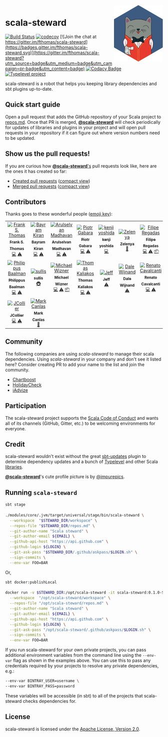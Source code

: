 <img src="https://github.com/fthomas/scala-steward/raw/master/data/images/scala-steward-logo-hex-1.png" width="156px" height="180px" align="right">

# scala-steward
[![Build Status](https://travis-ci.org/fthomas/scala-steward.svg?branch=master)](https://travis-ci.org/fthomas/scala-steward)
[![codecov](https://codecov.io/gh/fthomas/scala-steward/branch/master/graph/badge.svg)](https://codecov.io/gh/fthomas/scala-steward)
[![Join the chat at https://gitter.im/fthomas/scala-steward](https://badges.gitter.im/fthomas/scala-steward.svg)](https://gitter.im/fthomas/scala-steward?utm_source=badge&utm_medium=badge&utm_campaign=pr-badge&utm_content=badge)
[![Codacy Badge](https://api.codacy.com/project/badge/Grade/4573461025c642daa4128b659ee54fc9)](https://www.codacy.com/app/fthomas/scala-steward?utm_source=github.com&amp;utm_medium=referral&amp;utm_content=fthomas/scala-steward&amp;utm_campaign=Badge_Grade)
[![Typelevel project](https://img.shields.io/badge/typelevel-project-brightgreen.svg)](https://typelevel.org/projects/#scala-steward)

scala-steward is a robot that helps you keeping library dependencies
and sbt plugins up-to-date.

## Quick start guide

Open a pull request that adds the GitHub repository of your Scala project
to [repos.md](https://github.com/fthomas/scala-steward/edit/master/repos.md).
Once that PR is merged, [**@scala-steward**][@scala-steward] will check
periodically for updates of libraries and plugins in your project and will open
pull requests in your repository if it can figure out where version numbers need
to be updated.

## Show us the pull requests!

If you are curious how [**@scala-steward**'s][@scala-steward] pull requests
look like, here are the ones it has created so far:

* [Created pull requests](https://github.com/search?q=author%3Ascala-steward+is%3Apr)
  ([compact view](        https://github.com/pulls?q=author%3Ascala-steward+is%3Apr))
* [Merged pull requests]( https://github.com/search?q=author%3Ascala-steward+is%3Amerged+sort%3Aupdated-desc)
  ([compact view](        https://github.com/pulls?q=author%3Ascala-steward+is%3Amerged+sort%3Aupdated-desc))

## Contributors

Thanks goes to these wonderful people ([emoji key](https://allcontributors.org/docs/en/emoji-key)):

<!-- ALL-CONTRIBUTORS-LIST:START - Do not remove or modify this section -->
<!-- prettier-ignore -->
<table><tr><td align="center"><a href="https://timepit.eu/~frank/"><img src="https://avatars1.githubusercontent.com/u/141252?v=4" width="100px;" alt="Frank S. Thomas"/><br /><sub><b>Frank S. Thomas</b></sub></a><br /><a href="https://github.com/fthomas/scala-steward/commits?author=fthomas" title="Code">💻</a> <a href="https://github.com/fthomas/scala-steward/commits?author=fthomas" title="Tests">⚠️</a></td><td align="center"><a href="https://github.com/kiranbayram"><img src="https://avatars0.githubusercontent.com/u/3471570?v=4" width="100px;" alt="Bayram Kiran"/><br /><sub><b>Bayram Kiran</b></sub></a><br /><a href="https://github.com/fthomas/scala-steward/commits?author=kiranbayram" title="Code">💻</a> <a href="https://github.com/fthomas/scala-steward/commits?author=kiranbayram" title="Tests">⚠️</a></td><td align="center"><a href="https://github.com/ArulselvanMadhavan"><img src="https://avatars3.githubusercontent.com/u/7578919?v=4" width="100px;" alt="Arulselvan Madhavan"/><br /><sub><b>Arulselvan Madhavan</b></sub></a><br /><a href="https://github.com/fthomas/scala-steward/commits?author=ArulselvanMadhavan" title="Code">💻</a> <a href="https://github.com/fthomas/scala-steward/commits?author=ArulselvanMadhavan" title="Tests">⚠️</a></td><td align="center"><a href="https://github.com/pgabara"><img src="https://avatars3.githubusercontent.com/u/4014765?v=4" width="100px;" alt="Piotr Gabara"/><br /><sub><b>Piotr Gabara</b></sub></a><br /><a href="https://github.com/fthomas/scala-steward/commits?author=pgabara" title="Code">💻</a> <a href="https://github.com/fthomas/scala-steward/commits?author=pgabara" title="Tests">⚠️</a></td><td align="center"><a href="https://twitter.com/xuwei_k"><img src="https://avatars0.githubusercontent.com/u/389787?v=4" width="100px;" alt="kenji yoshida"/><br /><sub><b>kenji yoshida</b></sub></a><br /><a href="https://github.com/fthomas/scala-steward/commits?author=xuwei-k" title="Code">💻</a></td><td align="center"><a href="https://www.linkedin.com/in/zelenya/"><img src="https://avatars3.githubusercontent.com/u/11508062?v=4" width="100px;" alt="Zelenya"/><br /><sub><b>Zelenya</b></sub></a><br /><a href="#design-Zelenya" title="Design">🎨</a></td><td align="center"><a href="https://github.com/regadas"><img src="https://avatars2.githubusercontent.com/u/163899?v=4" width="100px;" alt="Filipe Regadas"/><br /><sub><b>Filipe Regadas</b></sub></a><br /><a href="https://github.com/fthomas/scala-steward/commits?author=regadas" title="Code">💻</a> <a href="https://github.com/fthomas/scala-steward/commits?author=regadas" title="Tests">⚠️</a> <a href="#platform-regadas" title="Packaging/porting to new platform">📦</a></td></tr><tr><td align="center"><a href="https://github.com/Philippus"><img src="https://avatars3.githubusercontent.com/u/1923596?v=4" width="100px;" alt="Philippus Baalman"/><br /><sub><b>Philippus Baalman</b></sub></a><br /><a href="https://github.com/fthomas/scala-steward/commits?author=Philippus" title="Code">💻</a> <a href="https://github.com/fthomas/scala-steward/commits?author=Philippus" title="Tests">⚠️</a></td><td align="center"><a href="https://github.com/sullis"><img src="https://avatars3.githubusercontent.com/u/30938?v=4" width="100px;" alt="sullis"/><br /><sub><b>sullis</b></sub></a><br /><a href="#infra-sullis" title="Infrastructure (Hosting, Build-Tools, etc)">🚇</a></td><td align="center"><a href="https://github.com/mwz"><img src="https://avatars0.githubusercontent.com/u/1190768?v=4" width="100px;" alt="Michael Wizner"/><br /><sub><b>Michael Wizner</b></sub></a><br /><a href="https://github.com/fthomas/scala-steward/commits?author=mwz" title="Code">💻</a> <a href="https://github.com/fthomas/scala-steward/commits?author=mwz" title="Tests">⚠️</a> <a href="#platform-mwz" title="Packaging/porting to new platform">📦</a></td><td align="center"><a href="https://github.com/thomaska"><img src="https://avatars3.githubusercontent.com/u/3422315?v=4" width="100px;" alt="Thomas Kaliakos"/><br /><sub><b>Thomas Kaliakos</b></sub></a><br /><a href="https://github.com/fthomas/scala-steward/commits?author=thomaska" title="Code">💻</a> <a href="https://github.com/fthomas/scala-steward/commits?author=thomaska" title="Tests">⚠️</a></td><td align="center"><a href="https://github.com/custommonkey"><img src="https://avatars2.githubusercontent.com/u/1583909?v=4" width="100px;" alt="Jeff"/><br /><sub><b>Jeff</b></sub></a><br /><a href="https://github.com/fthomas/scala-steward/commits?author=custommonkey" title="Tests">⚠️</a></td><td align="center"><a href="https://twitter.com/dwijnand"><img src="https://avatars1.githubusercontent.com/u/344610?v=4" width="100px;" alt="Dale Wijnand"/><br /><sub><b>Dale Wijnand</b></sub></a><br /><a href="https://github.com/fthomas/scala-steward/commits?author=dwijnand" title="Tests">⚠️</a></td><td align="center"><a href="http://www.lightbend.com"><img src="https://avatars0.githubusercontent.com/u/502982?v=4" width="100px;" alt="Renato Cavalcanti"/><br /><sub><b>Renato Cavalcanti</b></sub></a><br /><a href="https://github.com/fthomas/scala-steward/commits?author=renatocaval" title="Code">💻</a> <a href="https://github.com/fthomas/scala-steward/commits?author=renatocaval" title="Tests">⚠️</a></td></tr><tr><td align="center"><a href="https://github.com/Slakah"><img src="https://avatars2.githubusercontent.com/u/16853?v=4" width="100px;" alt="JCollier"/><br /><sub><b>JCollier</b></sub></a><br /><a href="https://github.com/fthomas/scala-steward/commits?author=Slakah" title="Code">💻</a> <a href="https://github.com/fthomas/scala-steward/commits?author=Slakah" title="Tests">⚠️</a></td><td align="center"><a href="https://www.markcanlas.com/"><img src="https://avatars0.githubusercontent.com/u/881934?v=4" width="100px;" alt="Mark Canlas"/><br /><sub><b>Mark Canlas</b></sub></a><br /><a href="https://github.com/fthomas/scala-steward/commits?author=mcanlas" title="Documentation">📖</a></td></tr></table>

<!-- ALL-CONTRIBUTORS-LIST:END -->

## Community

The following companies are using _scala-steward_ to manage their scala dependencies. Using _scala-steward_ in your company and don't see it listed here? Consider creating PR to add your name to the list and join the community.

* [Chartboost](https://www.chartboost.com/)
* [HolidayCheck](https://github.com/holidaycheck)
* [iAdvize](https://www.iadvize.com/en/)

## Participation

The scala-steward project supports the [Scala Code of Conduct][CoC]
and wants all of its channels (GitHub, Gitter, etc.) to be welcoming
environments for everyone.

## Credit

scala-steward wouldn't exist without the great [sbt-updates][sbt-updates]
plugin to determine dependency updates and a bunch of [Typelevel][Typelevel]
and other Scala [libraries](https://github.com/fthomas/scala-steward/blob/master/project/Dependencies.scala).

[**@scala-steward**][@scala-steward]'s cute profile picture is by
[@impurepics](https://twitter.com/impurepics/).

## Running `scala-steward`

```bash
sbt stage

./modules/core/.jvm/target/universal/stage/bin/scala-steward \
  --workspace  "$STEWARD_DIR/workspace" \
  --repos-file "$STEWARD_DIR/repos.md" \
  --git-author-name "Scala steward" \
  --git-author-email ${EMAIL} \
  --github-api-host "https://api.github.com" \
  --github-login ${LOGIN} \
  --git-ask-pass "$STEWARD_DIR/.github/askpass/$LOGIN.sh" \
  --sign-commits \
  --env-var FOO=BAR
```

Or,

```bash
sbt docker:publishLocal

docker run -v $STEWARD_DIR:/opt/scala-steward -it scala-steward:0.1.0-SNAPSHOT \
  --workspace  "/opt/scala-steward/workspace" \
  --repos-file "/opt/scala-steward/repos.md" \
  --git-author-name "Scala steward" \
  --git-author-email ${EMAIL} \
  --github-api-host "https://api.github.com" \
  --github-login ${LOGIN} \
  --git-ask-pass "/opt/scala-steward/.github/askpass/$LOGIN.sh" \
  --sign-commits \
  --env-var FOO=BAR
```

If you run scala-steward for your own private projects, you can pass additional environment variables from the command line using the `--env-var` flag as shown in the examples above. You can use this to pass any credentials required by your projects to resolve any private dependencies, e.g.: 

```bash
--env-var BINTRAY_USER=username \
--env-var BINTRAY_PASS=password
```

These variables will be accessible (in sbt) to all of the projects that scala-steward checks dependencies for.

## License

scala-steward is licensed under the
[Apache License, Version 2.0](http://www.apache.org/licenses/LICENSE-2.0).

[CoC]: https://github.com/fthomas/scala-steward/blob/master/CODE_OF_CONDUCT.md
[@scala-steward]: https://github.com/scala-steward
[sbt-updates]: https://github.com/rtimush/sbt-updates
[Typelevel]: https://typelevel.org/
